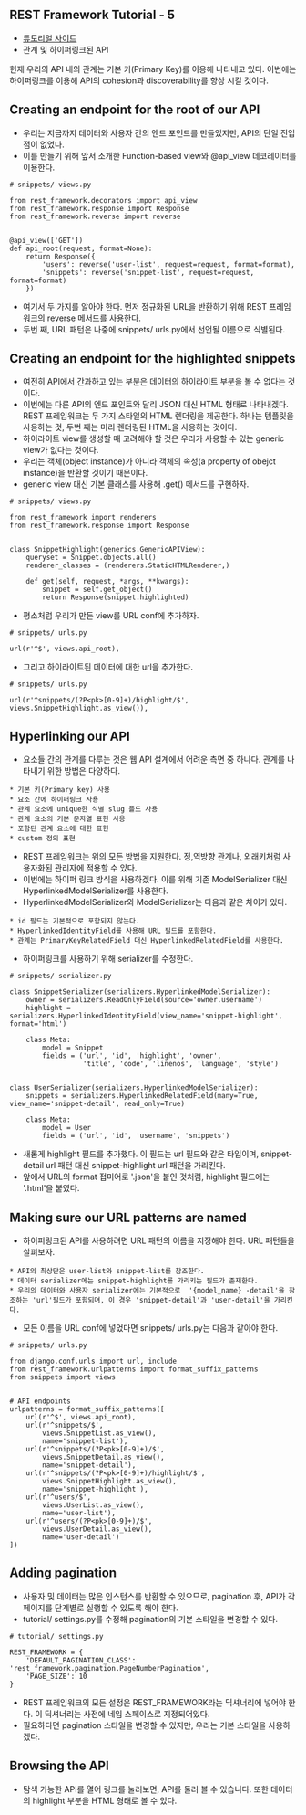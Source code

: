## REST Framework Tutorial - 5 



* [튜토리얼 사이트](http://www.django-rest-framework.org/)
* 관계 및 하이퍼링크된 API


현재 우리의 API 내의 관계는 기본 키(Primary Key)를 이용해 나타내고 있다.
이번에는 하이퍼링크를 이용해 API의 cohesion과 discoverability를 향상 시킬 것이다.


## Creating an endpoint for the root of our API
* 우리는 지금까지 데이터와 사용자 간의 엔드 포인드를 만들었지만, API의 단일 진입점이 없었다.
* 이를 만들기 위해 앞서 소개한 Function-based view와 @api_view 데코레이터를 이용한다.
```
# snippets/ views.py

from rest_framework.decorators import api_view
from rest_framework.response import Response
from rest_framework.reverse import reverse


@api_view(['GET'])
def api_root(request, format=None):
    return Response({
        'users': reverse('user-list', request=request, format=format),
        'snippets': reverse('snippet-list', request=request, format=format)
    })
```
* 여기서 두 가지를 알아야 한다. 먼저 정규화된 URL을 반환하기 위해 REST 프레임워크의 reverse 메서드를 사용한다.
* 두번 째, URL 패턴은 나중에 snippets/ urls.py에서 선언될 이름으로 식별된다.


## Creating an endpoint for the highlighted snippets
* 여전히 API에서 간과하고 있는 부분은 데이터의 하이라이트 부분을 볼 수 없다는 것이다.
* 이번에는 다른 API의 엔드 포인트와 달리 JSON 대신 HTML 형태로 나타내겠다. REST 프레임워크는 두 가지 스타일의 HTML 렌더링을 제공한다. 하나는 템플릿을 사용하는 것, 두번 째는 미리 렌더링된 HTML을 사용하는 것이다.
* 하이라이트 view를 생성할 때 고려해야 할 것은 우리가 사용할 수 있는 generic view가 없다는 것이다.
* 우리는 객체(object instance)가 아니라 객체의 속성(a property of obejct instance)을 반환할 것이기 때문이다.
* generic view 대신 기본 클래스를 사용해 .get() 메서드를 구현하자.
```
# snippets/ views.py

from rest_framework import renderers
from rest_framework.response import Response


class SnippetHighlight(generics.GenericAPIView):
    queryset = Snippet.objects.all()
    renderer_classes = (renderers.StaticHTMLRenderer,)

    def get(self, request, *args, **kwargs):
        snippet = self.get_object()
        return Response(snippet.highlighted)
```
* 평소처럼 우리가 만든 view를 URL conf에 추가하자.
```
# snippets/ urls.py

url(r'^$', views.api_root),
```
* 그리고 하이라이트된 데이터에 대한 url을 추가한다. 
```
# snippets/ urls.py

url(r'^snippets/(?P<pk>[0-9]+)/highlight/$', views.SnippetHighlight.as_view()),
```


## Hyperlinking our API
* 요소들 간의 관계를 다루는 것은 웹 API 설계에서 어려운 측면 중 하나다. 관계를 나타내기 위한 방법은 다양하다.
```
* 기본 키(Primary key) 사용
* 요소 간에 하이퍼링크 사용
* 관계 요소에 unique한 식별 slug 플드 사용
* 관계 요소의 기본 문자열 표현 사용
* 포함된 관계 요소에 대한 표현
* custom 정의 표현
```
* REST 프레임워크는 위의 모든 방법을 지원한다. 정,역방향 관계나, 외래키처럼 사용자화된 관리자에 적용할 수 있다.
* 이번에는 하이퍼 링크 방식을 사용하겠다. 이를 위해 기존 ModelSerializer 대신 HyperlinkedModelSerializer를 사용한다.
* HyperlinkedModelSerializer와 ModelSerializer는 다음과 같은 차이가 있다.
```
* id 필드는 기본적으로 포함되지 않는다.
* HyperlinkedIdentityField를 사용해 URL 필드를 포함한다.
* 관계는 PrimaryKeyRelatedField 대신 HyperlinkedRelatedField를 사용한다.
```
* 하이퍼링크를 사용하기 위해 serializer를 수정한다.
```
# snippets/ serializer.py

class SnippetSerializer(serializers.HyperlinkedModelSerializer):
    owner = serializers.ReadOnlyField(source='owner.username')
    highlight = serializers.HyperlinkedIdentityField(view_name='snippet-highlight', format='html')

    class Meta:
        model = Snippet
        fields = ('url', 'id', 'highlight', 'owner',
                  'title', 'code', 'linenos', 'language', 'style')


class UserSerializer(serializers.HyperlinkedModelSerializer):
    snippets = serializers.HyperlinkedRelatedField(many=True, view_name='snippet-detail', read_only=True)

    class Meta:
        model = User
        fields = ('url', 'id', 'username', 'snippets')
```
* 새롭게 highlight 필드를 추가했다. 이 필드는 url 필드와 같은 타입이며, snippet-detail url 패턴 대신 snippet-highlight url 패턴을 가리킨다.
* 앞에서 URL의 format 접미어로 '.json'을 붙인 것처럼, highlight 필드에는 '.html'을 붙였다.


## Making sure our URL patterns are named
* 하이퍼링크된 API를 사용하려면 URL 패턴의 이름을 지정해야 한다. URL 패턴들을 살펴보자.
```
* API의 최상단은 user-list와 snippet-list를 참조한다.
* 데이터 serializer에는 snippet-highlight를 가리키는 필드가 존재한다.
* 우리의 데이터와 사용자 serializer에는 기본적으로  '{model_name} -detail'을 참조하는 'url'필드가 포함되며, 이 경우 'snippet-detail'과 'user-detail'을 가리킨다.
```
* 모든 이름을 URL conf에 넣었다면 snippets/ urls.py는 다음과 같아야 한다.
```
# snippets/ urls.py

from django.conf.urls import url, include
from rest_framework.urlpatterns import format_suffix_patterns
from snippets import views


# API endpoints
urlpatterns = format_suffix_patterns([
    url(r'^$', views.api_root),
    url(r'^snippets/$',
        views.SnippetList.as_view(),
        name='snippet-list'),
    url(r'^snippets/(?P<pk>[0-9]+)/$',
        views.SnippetDetail.as_view(),
        name='snippet-detail'),
    url(r'^snippets/(?P<pk>[0-9]+)/highlight/$',
        views.SnippetHighlight.as_view(),
        name='snippet-highlight'),
    url(r'^users/$',
        views.UserList.as_view(),
        name='user-list'),
    url(r'^users/(?P<pk>[0-9]+)/$',
        views.UserDetail.as_view(),
        name='user-detail')
])
```


## Adding pagination
* 사용자 및 데이터는 많은 인스턴스를 반환할 수 있으므로, pagination 후, API가 각 페이지를 단계별로 실행할 수 있도록 해야 한다.
* tutorial/ settings.py를 수정해 pagination의 기본 스타일을 변경할 수 있다.
```
# tutorial/ settings.py

REST_FRAMEWORK = {
    'DEFAULT_PAGINATION_CLASS': 'rest_framework.pagination.PageNumberPagination',
    'PAGE_SIZE': 10
}
```
* REST 프레임워크의 모든 설정은 REST_FRAMEWORK라는 딕셔너리에 넣어야 한다. 이 딕셔너리는 사전에 네임 스페이스로 지정되어있다.
* 필요하다면 pagination 스타일을 변경할 수 있지만, 우리는 기본 스타일을 사용하겠다.


## Browsing the API
* 탐색 가능한 API를 열어 링크를 눌러보면, API를 둘러 볼 수 있습니다. 또한 데이터의 highlight 부분을 HTML 형태로 볼 수 있다.
